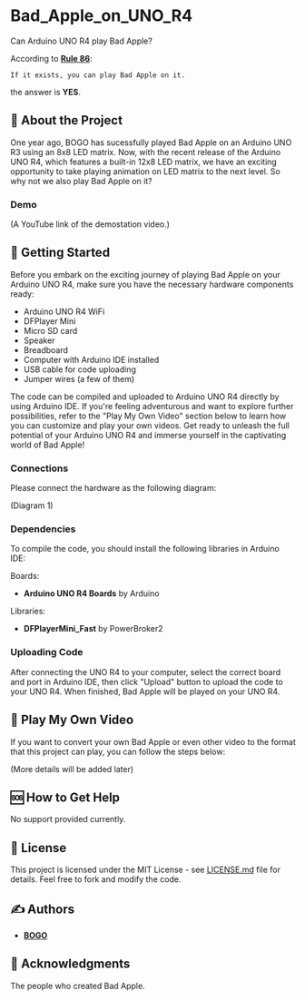 # Bad_Apple_on_UNO_R4

Can Arduino UNO R4 play Bad Apple?

According to **[Rule 86](https://www.urbandictionary.com/define.php?term=Rule%2086)**: 
```
If it exists, you can play Bad Apple on it.
```
the answer is **YES**.

## 🧐 About the Project

One year ago, BOGO has sucessfully played Bad Apple on an Arduino UNO R3 using an 8x8 LED matrix. Now, with the recent release of the Arduino UNO R4, which features a built-in 12x8 LED matrix, we have an exciting opportunity to take playing animation on LED matrix to the next level. So why not we also play Bad Apple on it?

### Demo

(A YouTube link of the demostation video.)

## 🏁 Getting Started

Before you embark on the exciting journey of playing Bad Apple on your Arduino UNO R4, make sure you have the necessary hardware components ready:

* Arduino UNO R4 WiFi
* DFPlayer Mini
* Micro SD card
* Speaker
* Breadboard
* Computer with Arduino IDE installed
* USB cable for code uploading
* Jumper wires (a few of them)

The code can be compiled and uploaded to Arduino UNO R4 directly by using Arduino IDE. If you're feeling adventurous and want to explore further possibilities, refer to the "Play My Own Video" section below to learn how you can customize and play your own videos. Get ready to unleash the full potential of your Arduino UNO R4 and immerse yourself in the captivating world of Bad Apple!

### Connections

Please connect the hardware as the following diagram:

(Diagram 1)

### Dependencies

To compile the code, you should install the following libraries in Arduino IDE:

Boards:

* **Arduino UNO R4 Boards** by Arduino

Libraries:

* **DFPlayerMini_Fast** by PowerBroker2

### Uploading Code

After connecting the UNO R4 to your computer, select the correct board and port in Arduino IDE, then click "Upload" button to upload the code to your UNO R4. When finished, Bad Apple will be played on your UNO R4.

## 🎥 Play My Own Video

If you want to convert your own Bad Apple or even other video to the format that this project can play, you can follow the steps below:

(More details will be added later)

## 🆘 How to Get Help

No support provided currently.

## 📃 License

This project is licensed under the MIT License - see [LICENSE.md](LICENSE.md) file for details. Feel free to fork and modify the code.

## ✍️ Authors

* **[BOGO](https://youtu.be/dQw4w9WgXcQ)**

## 🎉 Acknowledgments

The people who created Bad Apple.

